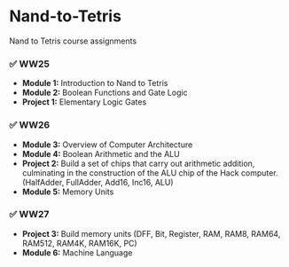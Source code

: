 # Nand-to-Tetris
Nand to Tetris course assignments

### ✅ WW25
- **Module 1:** Introduction to Nand to Tetris  
- **Module 2:** Boolean Functions and Gate Logic  
- **Project 1:** Elementary Logic Gates 

### ✅ WW26
- **Module 3:** Overview of Computer Architecture  
- **Module 4:** Boolean Arithmetic and the ALU  
- **Project 2:** Build a set of chips that carry out arithmetic addition, culminating in the construction of
the ALU chip of the Hack computer. (HalfAdder, FullAdder, Add16, Inc16, ALU)
- **Module 5:** Memory Units  

### ✅ WW27
- **Project 3:** Build memory units (DFF, Bit, Register, RAM, RAM8, RAM64, RAM512, RAM4K, RAM16K, PC)  
- **Module 6:** Machine Language  